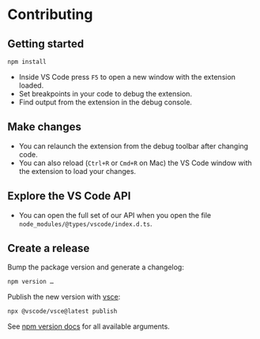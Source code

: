 # Contributing

## Getting started

```sh
npm install
```

* Inside VS Code press `F5` to open a new window with the extension loaded.
* Set breakpoints in your code to debug the extension.
* Find output from the extension in the debug console.

## Make changes

* You can relaunch the extension from the debug toolbar after changing code.
* You can also reload (`Ctrl+R` or `Cmd+R` on Mac) the VS Code window with the extension to load your changes.

## Explore the VS Code API

* You can open the full set of our API when you open the file `node_modules/@types/vscode/index.d.ts`.

## Create a release

Bump the package version and generate a changelog:

```sh
npm version …
```

Publish the new version with [vsce](https://github.com/microsoft/vscode-vsce):

```sh
npx @vscode/vsce@latest publish
```

See [npm version docs](https://docs.npmjs.com/cli/v8/commands/npm-version) for all available arguments.
